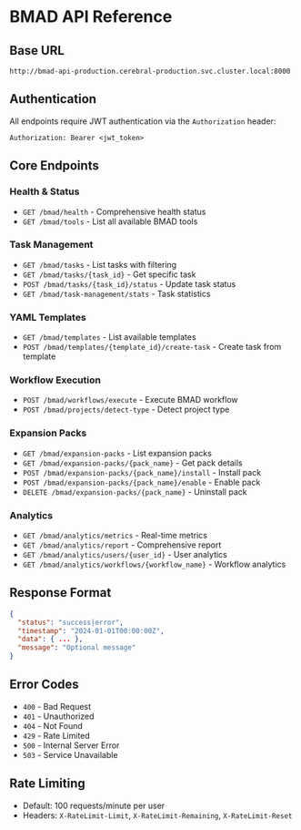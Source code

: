 # BMAD API Reference

## Base URL
```
http://bmad-api-production.cerebral-production.svc.cluster.local:8000
```

## Authentication
All endpoints require JWT authentication via the `Authorization` header:
```
Authorization: Bearer <jwt_token>
```

## Core Endpoints

### Health & Status
- `GET /bmad/health` - Comprehensive health status
- `GET /bmad/tools` - List all available BMAD tools

### Task Management
- `GET /bmad/tasks` - List tasks with filtering
- `GET /bmad/tasks/{task_id}` - Get specific task
- `POST /bmad/tasks/{task_id}/status` - Update task status
- `GET /bmad/task-management/stats` - Task statistics

### YAML Templates
- `GET /bmad/templates` - List available templates
- `POST /bmad/templates/{template_id}/create-task` - Create task from template

### Workflow Execution
- `POST /bmad/workflows/execute` - Execute BMAD workflow
- `POST /bmad/projects/detect-type` - Detect project type

### Expansion Packs
- `GET /bmad/expansion-packs` - List expansion packs
- `GET /bmad/expansion-packs/{pack_name}` - Get pack details
- `POST /bmad/expansion-packs/{pack_name}/install` - Install pack
- `POST /bmad/expansion-packs/{pack_name}/enable` - Enable pack
- `DELETE /bmad/expansion-packs/{pack_name}` - Uninstall pack

### Analytics
- `GET /bmad/analytics/metrics` - Real-time metrics
- `GET /bmad/analytics/report` - Comprehensive report
- `GET /bmad/analytics/users/{user_id}` - User analytics
- `GET /bmad/analytics/workflows/{workflow_name}` - Workflow analytics

## Response Format
```json
{
  "status": "success|error",
  "timestamp": "2024-01-01T00:00:00Z",
  "data": { ... },
  "message": "Optional message"
}
```

## Error Codes
- `400` - Bad Request
- `401` - Unauthorized
- `404` - Not Found
- `429` - Rate Limited
- `500` - Internal Server Error
- `503` - Service Unavailable

## Rate Limiting
- Default: 100 requests/minute per user
- Headers: `X-RateLimit-Limit`, `X-RateLimit-Remaining`, `X-RateLimit-Reset`